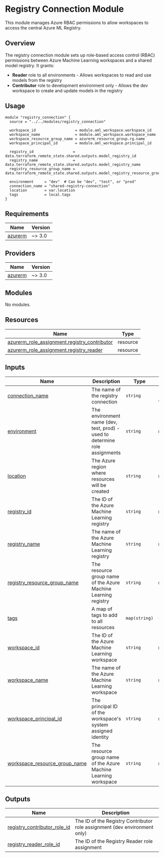 # Registry Connection Module

This module manages Azure RBAC permissions to allow workspaces to access the central Azure ML Registry.

## Overview

The registry connection module sets up role-based access control (RBAC) permissions between Azure Machine Learning workspaces and a shared model registry. It grants:

- **Reader** role to all environments - Allows workspaces to read and use models from the registry
- **Contributor** role to development environment only - Allows the dev workspace to create and update models in the registry

## Usage

```hcl
module "registry_connection" {
  source = "../../modules/registry_connection"

  workspace_id                  = module.aml_workspace.workspace_id
  workspace_name                = module.aml_workspace.workspace_name
  workspace_resource_group_name = azurerm_resource_group.rg.name
  workspace_principal_id        = module.aml_workspace.principal_id

  registry_id                  = data.terraform_remote_state.shared.outputs.model_registry_id
  registry_name                = data.terraform_remote_state.shared.outputs.model_registry_name
  registry_resource_group_name = data.terraform_remote_state.shared.outputs.model_registry_resource_group

  environment     = "dev"  # Can be "dev", "test", or "prod"
  connection_name = "shared-registry-connection"
  location        = var.location
  tags            = local.tags
}
```
<!-- BEGINNING OF PRE-COMMIT-TERRAFORM DOCS HOOK -->
## Requirements

| Name | Version |
|------|---------|
| <a name="requirement_azurerm"></a> [azurerm](#requirement\_azurerm) | ~> 3.0 |

## Providers

| Name | Version |
|------|---------|
| <a name="provider_azurerm"></a> [azurerm](#provider\_azurerm) | ~> 3.0 |

## Modules

No modules.

## Resources

| Name | Type |
|------|------|
| [azurerm_role_assignment.registry_contributor](https://registry.terraform.io/providers/hashicorp/azurerm/latest/docs/resources/role_assignment) | resource |
| [azurerm_role_assignment.registry_reader](https://registry.terraform.io/providers/hashicorp/azurerm/latest/docs/resources/role_assignment) | resource |

## Inputs

| Name | Description | Type | Default | Required |
|------|-------------|------|---------|:--------:|
| <a name="input_connection_name"></a> [connection\_name](#input\_connection\_name) | The name of the registry connection | `string` | `"shared-registry-connection"` | no |
| <a name="input_environment"></a> [environment](#input\_environment) | The environment name (dev, test, prod) - used to determine role assignments | `string` | n/a | yes |
| <a name="input_location"></a> [location](#input\_location) | The Azure region where resources will be created | `string` | n/a | yes |
| <a name="input_registry_id"></a> [registry\_id](#input\_registry\_id) | The ID of the Azure Machine Learning registry | `string` | n/a | yes |
| <a name="input_registry_name"></a> [registry\_name](#input\_registry\_name) | The name of the Azure Machine Learning registry | `string` | n/a | yes |
| <a name="input_registry_resource_group_name"></a> [registry\_resource\_group\_name](#input\_registry\_resource\_group\_name) | The resource group name of the Azure Machine Learning registry | `string` | n/a | yes |
| <a name="input_tags"></a> [tags](#input\_tags) | A map of tags to add to all resources | `map(string)` | `{}` | no |
| <a name="input_workspace_id"></a> [workspace\_id](#input\_workspace\_id) | The ID of the Azure Machine Learning workspace | `string` | n/a | yes |
| <a name="input_workspace_name"></a> [workspace\_name](#input\_workspace\_name) | The name of the Azure Machine Learning workspace | `string` | n/a | yes |
| <a name="input_workspace_principal_id"></a> [workspace\_principal\_id](#input\_workspace\_principal\_id) | The principal ID of the workspace's system assigned identity | `string` | n/a | yes |
| <a name="input_workspace_resource_group_name"></a> [workspace\_resource\_group\_name](#input\_workspace\_resource\_group\_name) | The resource group name of the Azure Machine Learning workspace | `string` | n/a | yes |

## Outputs

| Name | Description |
|------|-------------|
| <a name="output_registry_contributor_role_id"></a> [registry\_contributor\_role\_id](#output\_registry\_contributor\_role\_id) | The ID of the Registry Contributor role assignment (dev environment only) |
| <a name="output_registry_reader_role_id"></a> [registry\_reader\_role\_id](#output\_registry\_reader\_role\_id) | The ID of the Registry Reader role assignment |
<!-- END OF PRE-COMMIT-TERRAFORM DOCS HOOK -->
